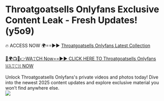 # Throatgoatsells Onlyfans Exclusive Content Leak - Fresh Updates! (y5o9)

🔥 ACCESS NOW 🌍==►► <a href="https://tinyurl.com/kvy9nzfs" rel="nofollow">Throatgoatsells Onlyfans Latest Collection</a>
<br><br>
[🔴🌍📺📱👉WA𝚃CH Now==►► CLICK HERE TO Throatgoatsells Onlyfans 𝚆𝙰𝚃𝙲𝙷 NOW](https://tinyurl.com/kvy9nzfs)
<br><br>
Unlock Throatgoatsells Onlyfans's private videos and photos today! Dive into the newest 2025 content updates and explore exclusive material you won’t find anywhere else.
<br>
<a href="https://tinyurl.com/kvy9nzfs" rel="nofollow" data-target="animated-image.originalLink"><img src="https://camo.githubusercontent.com/8a4f000d20f83aca3bf7ec5f350d767afa0574a8a352519fd8cfa583a6f93a33/68747470733a2f2f692e696d6775722e636f6d2f644a486b345a712e676966" data-canonical-src="https://i.imgur.com/dJHk4Zq.gif" style="max-width: 100%; display: inline-block;" data-target="animated-image.originalImage"></a>
<br>
